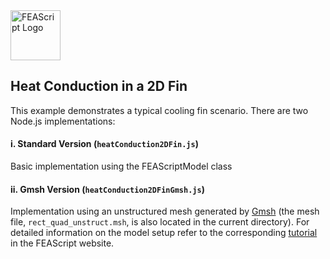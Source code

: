<img src="https://feascript.github.io/FEAScript-website/assets/FEAScriptHeatTransfer.png" width="80" alt="FEAScript Logo">

## Heat Conduction in a 2D Fin

This example demonstrates a typical cooling fin scenario. There are two Node.js implementations:

#### i. Standard Version (`heatConduction2DFin.js`)

Basic implementation using the FEAScriptModel class

#### ii. Gmsh Version (`heatConduction2DFinGmsh.js`)

Implementation using an unstructured mesh generated by [Gmsh](https://gmsh.info/) (the mesh file, `rect_quad_unstruct.msh`, is also located in the current directory). For detailed information on the model setup refer to the corresponding [tutorial](https://feascript.com/tutorials/HeatConduction2DFin.html) in the FEAScript website.
